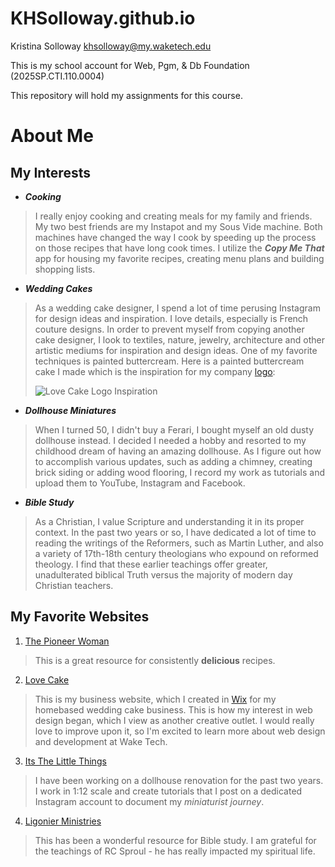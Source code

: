 # KHSolloway.github.io

Kristina Solloway
khsolloway@my.waketech.edu

This is my school account for Web, Pgm, & Db Foundation (2025SP.CTI.110.0004)

This repository will hold my assignments for this course.



# About Me
## My Interests
* **_Cooking_**  
> I really enjoy cooking and creating meals for my family and friends. My two best friends are my
> Instapot and my Sous Vide machine. Both machines have changed the way I cook by speeding up the process
> on those recipes that have long cook times. I utilize the _**Copy Me That**_ app for housing my favorite
> recipes, creating menu plans and building shopping lists.

* **_Wedding Cakes_**  
> As a wedding cake designer, I spend a lot of time perusing Instagram for design ideas and inspiration.
> I love details, especially is French couture designs. In order to prevent myself from copying another cake designer, I look to
> textiles, nature, jewelry, architecture and other artistic mediums for inspiration and design ideas. One of my favorite
> techniques is painted buttercream. Here is a painted buttercream cake I made which is the inspiration for my company [logo](https://www.lovecakenc.com/?lightbox=dataItem-ljdinrh9):
>
> 
> ![Love Cake Logo Inspiration](https://static.wixstatic.com/media/2b8d00_01f7ad2b402c4e1d9a2152258401d3e4~mv2.jpg/v1/crop/x_551,y_1623,w_2565,h_3405/fill/w_368,h_488,al_c,q_80,usm_0.66_1.00_0.01,enc_avif,quality_auto/20170801_mangrum_cakes-0021-2_edited.jpg)

* _**Dollhouse Miniatures**_  
> When I turned 50, I didn't buy a Ferari, I bought myself an old dusty dollhouse instead. I decided I needed a hobby
> and resorted to my childhood dream of having an amazing dollhouse. As I figure out how to accomplish various
> updates, such as adding a chimney, creating brick siding or adding wood flooring, I record my work as tutorials
> and upload them to YouTube, Instagram and Facebook.
> 
* _**Bible Study**_  
> As a Christian, I value Scripture and understanding it in its proper context. In the past two years or so, I have dedicated
> a lot of time to reading the writings of the Reformers, such as Martin Luther, and also a variety of 17th-18th century theologians
> who expound on reformed theology. I find that these earlier teachings offer greater, unadulterated biblical Truth versus
> the majority of modern day Christian teachers.

## My Favorite Websites
1. [The Pioneer Woman](https://thepioneerwoman.com)  
> This is a great resource for consistently **delicious** recipes.
>
2. [Love Cake](https://lovecakenc.com/)  
> This is my business website, which I created in [Wix](wix.com) for my homebased wedding cake business.
> This is how my interest in web design began, which I view as another creative outlet. I would really
> love to improve upon it, so I'm excited to learn more about web design and development at Wake Tech.
>
3. [Its The Little Things](https://www.instagram.com/itsthelittlethings_dollhouse/)  
> I have been working on a dollhouse renovation for the past two years. I work in 1:12 scale and
> create tutorials that I post on a dedicated Instagram account to document
> my _miniaturist journey_.
>
4. [Ligonier Ministries](https://www.ligonier.org/)  
> This has been a wonderful resource for Bible study. I am grateful for the teachings of
> RC Sproul - he has really impacted my spiritual life.

